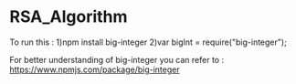 # RSA_Algorithm


To run this :
1)npm install big-integer
2)var bigInt = require("big-integer");

For better understanding of big-integer you can refer to : https://www.npmjs.com/package/big-integer

